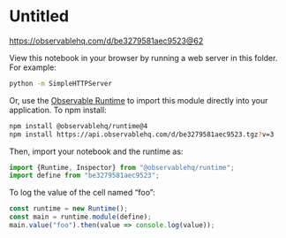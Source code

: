 # Untitled

https://observablehq.com/d/be3279581aec9523@62

View this notebook in your browser by running a web server in this folder. For
example:

~~~sh
python -m SimpleHTTPServer
~~~

Or, use the [Observable Runtime](https://github.com/observablehq/runtime) to
import this module directly into your application. To npm install:

~~~sh
npm install @observablehq/runtime@4
npm install https://api.observablehq.com/d/be3279581aec9523.tgz?v=3
~~~

Then, import your notebook and the runtime as:

~~~js
import {Runtime, Inspector} from "@observablehq/runtime";
import define from "be3279581aec9523";
~~~

To log the value of the cell named “foo”:

~~~js
const runtime = new Runtime();
const main = runtime.module(define);
main.value("foo").then(value => console.log(value));
~~~
